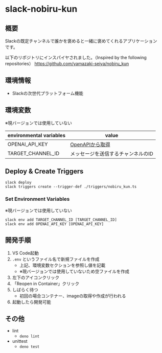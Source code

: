 # slack-nobiru-kun

## 概要

Slackの既定チャンネルで誰かを褒めると一緒に褒めてくれるアプリケーションです。

以下のリポジトリにインスパイヤされました。（Inspired by the following repositories）
https://github.com/yamazaki-seiya/nobiru_kun

## 環境情報

- Slackの次世代プラットフォーム機能

## 環境変数

※現バージョンでは使用していない

| environmental variables | value                                                           |
| ----------------------- | --------------------------------------------------------------- |
| OPENAI_API_KEY          | [OpenAPIから取得](https://platform.openai.com/account/api-keys) |
| TARGET_CHANNEL_ID       | メッセージを送信するチャンネルのID                              |

## Deploy & Create Triggers

```
slack deploy
slack triggers create --trigger-def ./triggers/nobiru_kun.ts
```

### Set Environment Variables

※現バージョンでは使用していない

```
slack env add TARGET_CHANNEL_ID [TARGET_CHANNEL_ID]
slack env add OPENAI_API_KEY [OPENAI_API_KEY]
```

## 開発手順

1. VS Code起動
2. `.env` というファイル名で新規ファイルを作成
   - 上記、環境変数セクションを参照し値を記載
   - ※現バージョンでは使用していないため空ファイルを作成
3. 左下のアイコンクリック
4. 「Reopen in Container」クリック
5. しばらく待つ
   - 初回の場合コンテナー、imageの取得や作成が行われる
6. 起動したら開発可能

## その他

- lint
  - `deno lint`
- unittest
  - `deno test`
